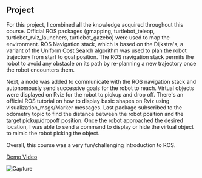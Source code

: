 ## Project

For this project, I combined all the knowledge acquired throughout this course. Official ROS packages (gmapping, turtlebot_teleop, turtlebot_rviz_launchers, turtlebot_gazebo) were used to map the environment. ROS Navigation stack, which is based on the Dijkstra's, a variant of the Uniform Cost Search algorithm was used to plan the robot trajectory from start to goal position. The ROS navigation stack permits the robot to avoid any obstacle on its path by re-planning a new trajectory once the robot encounters them.

Next, a node was added to communicate with the ROS navigation stack and autonomously send successive goals for the robot to reach. Virtual objects were displayed on Rviz for the robot to pickup and drop off. There's an official ROS tutorial on how to display basic shapes on Rviz using visualization_msgs/Marker messages. Last package subscribed to the odometry topic to find the distance between the robot position and the target pickup/dropoff position. Once the robot approached the desired location, I was able to send a command to display or hide the virtual object to mimic the robot picking the object.

Overall, this course was a very fun/challenging introduction to ROS. 

[Demo Video](https://www.youtube.com/watch?v=1ODcRLEMUA0&feature=youtu.be)

![Capture](https://user-images.githubusercontent.com/44885838/87116438-afad3300-c22a-11ea-94e8-d79700bf68a1.JPG)
